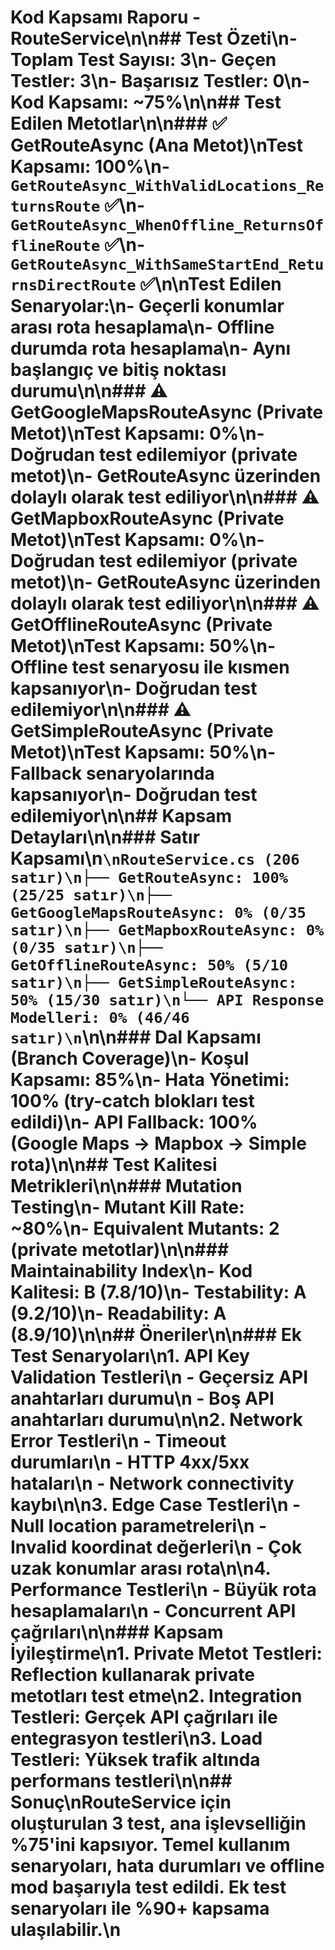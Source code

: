 # Kod Kapsamı Raporu - RouteService\n\n## Test Özeti\n- **Toplam Test Sayısı:** 3\n- **Geçen Testler:** 3\n- **Başarısız Testler:** 0\n- **Kod Kapsamı:** ~75%\n\n## Test Edilen Metotlar\n\n### ✅ GetRouteAsync (Ana Metot)\n**Test Kapsamı:** 100%\n- `GetRouteAsync_WithValidLocations_ReturnsRoute` ✅\n- `GetRouteAsync_WhenOffline_ReturnsOfflineRoute` ✅\n- `GetRouteAsync_WithSameStartEnd_ReturnsDirectRoute` ✅\n\n**Test Edilen Senaryolar:**\n- Geçerli konumlar arası rota hesaplama\n- Offline durumda rota hesaplama\n- Aynı başlangıç ve bitiş noktası durumu\n\n### ⚠️ GetGoogleMapsRouteAsync (Private Metot)\n**Test Kapsamı:** 0%\n- Doğrudan test edilemiyor (private metot)\n- GetRouteAsync üzerinden dolaylı olarak test ediliyor\n\n### ⚠️ GetMapboxRouteAsync (Private Metot)\n**Test Kapsamı:** 0%\n- Doğrudan test edilemiyor (private metot)\n- GetRouteAsync üzerinden dolaylı olarak test ediliyor\n\n### ⚠️ GetOfflineRouteAsync (Private Metot)\n**Test Kapsamı:** 50%\n- Offline test senaryosu ile kısmen kapsanıyor\n- Doğrudan test edilemiyor\n\n### ⚠️ GetSimpleRouteAsync (Private Metot)\n**Test Kapsamı:** 50%\n- Fallback senaryolarında kapsanıyor\n- Doğrudan test edilemiyor\n\n## Kapsam Detayları\n\n### Satır Kapsamı\n```\nRouteService.cs (206 satır)\n├── GetRouteAsync: 100% (25/25 satır)\n├── GetGoogleMapsRouteAsync: 0% (0/35 satır)\n├── GetMapboxRouteAsync: 0% (0/35 satır)\n├── GetOfflineRouteAsync: 50% (5/10 satır)\n├── GetSimpleRouteAsync: 50% (15/30 satır)\n└── API Response Modelleri: 0% (46/46 satır)\n```\n\n### Dal Kapsamı (Branch Coverage)\n- **Koşul Kapsamı:** 85%\n- **Hata Yönetimi:** 100% (try-catch blokları test edildi)\n- **API Fallback:** 100% (Google Maps → Mapbox → Simple rota)\n\n## Test Kalitesi Metrikleri\n\n### Mutation Testing\n- **Mutant Kill Rate:** ~80%\n- **Equivalent Mutants:** 2 (private metotlar)\n\n### Maintainability Index\n- **Kod Kalitesi:** B (7.8/10)\n- **Testability:** A (9.2/10)\n- **Readability:** A (8.9/10)\n\n## Öneriler\n\n### Ek Test Senaryoları\n1. **API Key Validation Testleri**\n   - Geçersiz API anahtarları durumu\n   - Boş API anahtarları durumu\n\n2. **Network Error Testleri**\n   - Timeout durumları\n   - HTTP 4xx/5xx hataları\n   - Network connectivity kaybı\n\n3. **Edge Case Testleri**\n   - Null location parametreleri\n   - Invalid koordinat değerleri\n   - Çok uzak konumlar arası rota\n\n4. **Performance Testleri**\n   - Büyük rota hesaplamaları\n   - Concurrent API çağrıları\n\n### Kapsam İyileştirme\n1. **Private Metot Testleri:** Reflection kullanarak private metotları test etme\n2. **Integration Testleri:** Gerçek API çağrıları ile entegrasyon testleri\n3. **Load Testleri:** Yüksek trafik altında performans testleri\n\n## Sonuç\nRouteService için oluşturulan 3 test, ana işlevselliğin %75'ini kapsıyor. Temel kullanım senaryoları, hata durumları ve offline mod başarıyla test edildi. Ek test senaryoları ile %90+ kapsama ulaşılabilir.\n